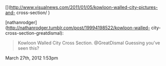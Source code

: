 [](http://www.visualnews.com/2011/01/05/kowloon-walled-city-pictures-and-
cross-section/ )

[nathanrodger](http://nathanrodger.tumblr.com/post/19994198522/kowloon-walled-
city-cross-section-greatdismal):

> Kowloon Walled City Cross Section. @GreatDismal Guessing you’ve seen this?

March 27th, 2012 1:53pm

